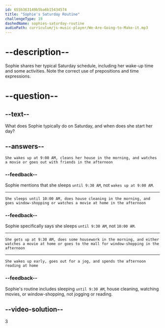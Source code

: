 ```yaml
---
id: 655b363149b5ba6b15434574
title: "Sophie's Saturday Routine"
challengeType: 19
dashedName: sophies-saturday-routine
audioPath: curriculum/js-music-player/We-Are-Going-to-Make-it.mp3
---
```


<!--
AUDIO REFERENCE: 
Sophie: Nice! On Saturday, I usually sleep until 9:30 AM. In the morning, I do some house cleaning. In the afternoon, I watch a movie at home, or I go out with friends to do some window-shopping at the mall.
-->

# --description--

Sophie shares her typical Saturday schedule, including her wake-up time and some activities. Note the correct use of prepositions and time expressions.

# --question--

## --text--

What does Sophie typically do on Saturday, and when does she start her day?

## --answers--

`She wakes up at 9:00 AM, cleans her house in the morning, and watches a movie or goes out with friends in the afternoon`

### --feedback--

Sophie mentions that she sleeps `until 9:30 AM`, not `wakes up at 9:00 AM`.

---

`She sleeps until 10:00 AM, does house cleaning in the morning, and goes window-shopping or watches a movie at home in the afternoon`

### --feedback--

Sophie specifically says she sleeps `until 9:30 AM`, not `10:00 AM`.

---

`She gets up at 9:30 AM, does some housework in the morning, and either watches a movie at home or goes to the mall for window-shopping in the afternoon`

---

`She wakes up early, goes out for a jog, and spends the afternoon reading at home`

### --feedback--

Sophie's routine includes sleeping `until 9:30 AM`, house cleaning, watching movies, or window-shopping, not jogging or reading.

## --video-solution--

3
